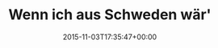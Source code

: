 ---
retweeted: false
source: <a href="http://twitter.com/download/android" rel="nofollow">Twitter for Android</a>
entities:
  hashtags: []
  symbols: []
  user_mentions: []
  urls:
  - url: https://t.co/2dvWXnfaWT
    expanded_url: https://open.spotify.com/track/1uuH8GZtvNTd1Ho9J9simV
    display_url: open.spotify.com/track/1uuH8GZt…
    indices:
    - '27'
    - '50'
display_text_range:
- '0'
- '50'
favorite_count: '0'
id_str: '661597653671804929'
truncated: false
retweet_count: '0'
id: '661597653671804929'
possibly_sensitive: false
created_at: Tue Nov 03 17:35:47 +0000 2015
favorited: false
full_text: Wenn ich aus Schweden wär'
lang: de
quote_url: https://open.spotify.com/track/1uuH8GZtvNTd1Ho9J9simV
tags:
- pesos:twitter
date: '2015-11-03T17:35:47+00:00'
src: https://twitter.com/bascht/status/661597653671804929
original_url: https://twitter.com/bascht/status/661597653671804929
type: twitter_tweet
text: Wenn ich aus Schweden wär'
title: Wenn ich aus Schweden wär'

---